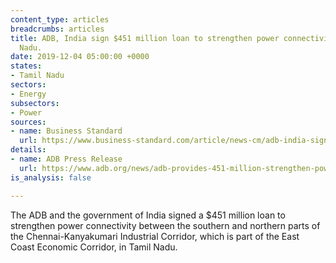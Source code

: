 ```yaml
---
content_type: articles
breadcrumbs: articles
title: ADB, India sign $451 million loan to strengthen power connectivity in Tamil
  Nadu.
date: 2019-12-04 05:00:00 +0000
states:
- Tamil Nadu
sectors:
- Energy
subsectors:
- Power
sources:
- name: Business Standard
  url: https://www.business-standard.com/article/news-cm/adb-india-sign-451-million-loan-to-strengthen-power-connectivity-in-tamil-nadu-119112900169_1.html
details:
- name: ADB Press Release
  url: https://www.adb.org/news/adb-provides-451-million-strengthen-power-connectivity-tamil-nadu
is_analysis: false

---
```

The ADB and the government of India signed a $451 million loan to strengthen power connectivity between the southern and northern parts of the Chennai-Kanyakumari Industrial Corridor, which is part of the East Coast Economic Corridor, in Tamil Nadu.